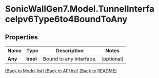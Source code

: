# SonicWallGen7.Model.TunnelInterfaceIpv6Type6to4BoundToAny

## Properties

Name | Type | Description | Notes
------------ | ------------- | ------------- | -------------
**Any** | **bool** | Bound to any interface. | [optional] 

[[Back to Model list]](../README.md#documentation-for-models) [[Back to API list]](../README.md#documentation-for-api-endpoints) [[Back to README]](../README.md)

